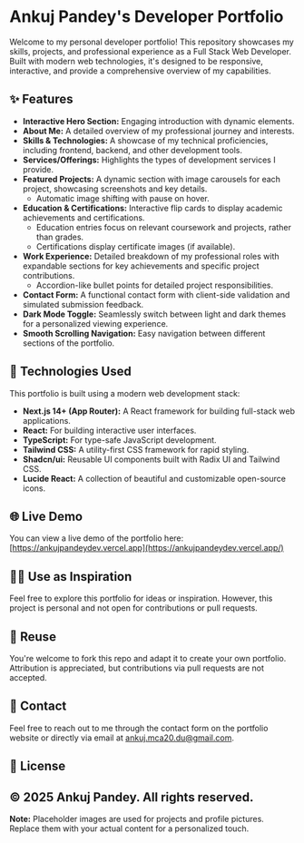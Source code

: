 # Ankuj Pandey's Developer Portfolio

Welcome to my personal developer portfolio! This repository showcases my skills, projects, and professional experience as a Full Stack Web Developer. Built with modern web technologies, it's designed to be responsive, interactive, and provide a comprehensive overview of my capabilities.

## ✨ Features

*   **Interactive Hero Section:** Engaging introduction with dynamic elements.
*   **About Me:** A detailed overview of my professional journey and interests.
*   **Skills & Technologies:** A showcase of my technical proficiencies, including frontend, backend, and other development tools.
*   **Services/Offerings:** Highlights the types of development services I provide.
*   **Featured Projects:** A dynamic section with image carousels for each project, showcasing screenshots and key details.
    *   Automatic image shifting with pause on hover.
*   **Education & Certifications:** Interactive flip cards to display academic achievements and certifications.
    *   Education entries focus on relevant coursework and projects, rather than grades.
    *   Certifications display certificate images (if available).
*   **Work Experience:** Detailed breakdown of my professional roles with expandable sections for key achievements and specific project contributions.
    *   Accordion-like bullet points for detailed project responsibilities.
*   **Contact Form:** A functional contact form with client-side validation and simulated submission feedback.
*   **Dark Mode Toggle:** Seamlessly switch between light and dark themes for a personalized viewing experience.
*   **Smooth Scrolling Navigation:** Easy navigation between different sections of the portfolio.

## 🚀 Technologies Used

This portfolio is built using a modern web development stack:

*   **Next.js 14+ (App Router):** A React framework for building full-stack web applications.
*   **React:** For building interactive user interfaces.
*   **TypeScript:** For type-safe JavaScript development.
*   **Tailwind CSS:** A utility-first CSS framework for rapid styling.
*   **Shadcn/ui:** Reusable UI components built with Radix UI and Tailwind CSS.
*   **Lucide React:** A collection of beautiful and customizable open-source icons.

## 🌐 Live Demo

You can view a live demo of the portfolio here:
[https://ankujpandeydev.vercel.app](https://ankujpandeydev.vercel.app/)

## 🙋‍♂️ Use as Inspiration

Feel free to explore this portfolio for ideas or inspiration. However, this project is personal and not open for contributions or pull requests.

## 🚀 Reuse

You're welcome to fork this repo and adapt it to create your own portfolio. Attribution is appreciated, but contributions via pull requests are not accepted.

## 📧 Contact

Feel free to reach out to me through the contact form on the portfolio website or directly via email at [ankuj.mca20.du@gmail.com](mailto:ankuj.mca20.du@gmail.com).

## 📄 License

© 2025 Ankuj Pandey. All rights reserved.
---

**Note:** Placeholder images are used for projects and profile pictures. Replace them with your actual content for a personalized touch.
